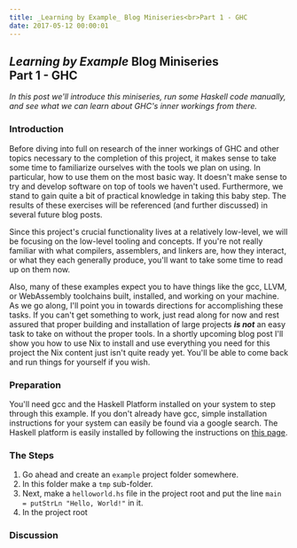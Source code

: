 ```yaml
---
title: _Learning by Example_ Blog Miniseries<br>Part 1 - GHC
date: 2017-05-12 00:00:01
---
```

## _Learning by Example_ Blog Miniseries<br>Part 1 - GHC
_In this post we'll introduce this miniseries, run some Haskell code manually, and see what we can learn about GHC's inner workings from there._

### Introduction
Before diving into full on research of the inner workings of GHC and other topics necessary to the completion of this project, it makes sense to take some time to familiarize ourselves with the tools we plan on using. In particular, how to use them on the most basic way. It doesn't make sense to try and develop software on top of tools we haven't used. Furthermore, we stand to gain quite a bit of practical knowledge in taking this baby step. The results of these exercises will be referenced (and further discussed) in several future blog posts.  

Since this project's crucial functionality lives at a relatively low-level, we will be focusing on the low-level tooling and concepts. If you're not really familiar with what compilers, assemblers, and linkers are, how they interact, or what they each generally produce, you'll want to take some time to read up on them now.

Also, many of these examples expect you to have things like the gcc, LLVM, or WebAssembly toolchains built, installed, and working on your machine. As we go along, I'll point you in towards directions for accomplishing these tasks. If you can't get something to work, just read along for now and rest assured that proper building and installation of large projects ***is not*** an easy task to take on without the proper tools. In a shortly upcoming blog post I'll show you how to use Nix to install and use everything you need for this project the Nix content just isn't quite ready yet. You'll be able to come back and run things for yourself if you wish.

### Preparation
You'll need gcc and the Haskell Platform installed on your system to step through this example. If you don't already have gcc, simple installation instructions for your system can easily be found via a google search. The Haskell platform is easily installed by following the instructions on [this page](https://www.haskell.org/platform/).

### The Steps
1. Go ahead and create an `example` project folder somewhere.
2. In this folder make a `tmp` sub-folder.  
3. Next, make a `helloworld.hs` file in the project root and put the line `main = putStrLn "Hello, World!"` in it.
4. In the project root

### Discussion
